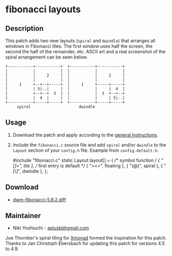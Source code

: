 fibonacci layouts
=================

Description
-----------
This patch adds two new layouts (`spiral` and `dwindle`) that arranges all
windows in Fibonacci tiles: The first window uses half the screen, the second
the half of the remainder, etc. ASCII art and a real screenshot of the spiral
arrangement can be seen below.

	+-----------+-----------+  +-----------+-----------+
	|           |           |  |           |           |
	|           |     2     |  |           |     2     |
	|           |           |  |           |           |
	|     1     +--+--+-----+  |     1     +-----+-----+
	|           | 5|-.|     |  |           |     |  4  |
	|           +--+--+  3  |  |           |  3  +--+--+
	|           |  4  |     |  |           |     | 5|-.|
	+-----------+-----+-----+  +-----------+-----+-----+
		 spiral                     dwindle

Usage
-----
1. Download the patch and apply according to the [general instructions](.).
2. Include the `fibonacci.c` source file and add `spiral` and/or `dwindle` to
   the `Layout` section of your `config.h` file. Example from
  `config.default.h`:

   	#include "fibonacci.c"
   	static Layout layout[] = {
   		/* symbol               function */
   		{ "[]=",                tile }, /* first entry is default */
   		{ "><>",                floating },
   		{ "(@)",                spiral },
   		{ "[\\]",               dwindle },
   	};

Download
--------
* [dwm-fibonacci-5.8.2.diff](dwm-fibonacci-5.8.2.diff)

Maintainer
----------
* Niki Yoshiuchi - <aplusbi@gmail.com>

Joe Thornber's spiral tiling for [Xmonad](https://xmonad.org) formed the
inspiration for this patch. Thanks to Jan Christoph Ebersbach for updating this
patch for versions 4.5 to 4.9.
